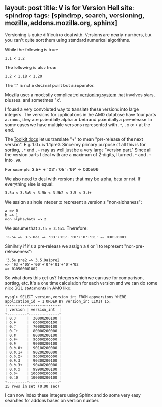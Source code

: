 layout: post
title: V is for Version Hell
site: spindrop
tags: [spindrop, search, versioning, mozilla, addons.mozilla.org, sphinx]
---
[t]: https://developer.mozilla.org/en/Toolkit_version_format

Versioning is quite difficult to deal with.  Versions are nearly-numbers, but you can't quite sort them using standard numerical algorithms.

While the following is true:

	1.1	< 1.2

The following is also true:

	1.2	< 1.18 < 1.20

The "." is not a decimal point but a separator.

Mozilla uses a modestly complicated [versioning system][t] that involves stars, plusses, and sometimes "x".

I found a very convoluted way to translate these versions into large integers.  The versions for applications in the AMO database have four parts at most, they are potentially alpha or beta and potentially a pre-release.  In some cases we have multiple versions represented with `.*`, `.x` or `+` at the end.
<!--more-->
The [Toolkit docs][t] let us translate "+" to mean "pre-release of the next version".  E.g. 1.0+ is 1.1pre0.  Since my primary purpose of all this is for sorting, `.*` and `.+` may as well just be a very large "version part."  Since all the version parts I deal with are a maximum of 2-digits, I turned `.*` and `.+` into `.99`.

For example:
	3.5+ => '03'+'05'+'99' => 030599

We also need to deal with versions that may be alpha, beta or not.  If everything else is equal:

	3.5a < 3.5a5 < 3.5b < 3.5b2 < 3.5 < 3.5+

We assign a single integer to represent a version's "non-alphaness":

	a => 0
	b => 1
	non alpha/beta => 2

We assume that `3.5a = 3.5a1`.  Therefore:

	'3.5a => 3.5.0a1 => '03'+'05'+'00'+'0'+'01' => 030500001

Similarly if it's a pre-release we assign a 0 or 1 to represent "non-pre-releaseness":

	'3.5a pre2 => 3.5.0a1pre2
	=> '03'+'05'+'00'+'0'+'01'+'0'+'02
	=> 030500001002

So what does this get us?  Integers which we can use for comparison, sorting, etc.  It's a one time calculation for each version and we can do some nice SQL statements in AMO like:

	mysql> SELECT version,version_int FROM appversions WHERE application_id = 1 ORDER BY version_int LIMIT 15;
	+---------+--------------+
	| version | version_int  |
	+---------+--------------+
	| 0.3     |  30000200100 |
	| 0.6     |  60000200100 |
	| 0.7     |  70000200100 |
	| 0.7+    |  80000200000 |
	| 0.8     |  80000200100 |
	| 0.8+    |  90000200000 |
	| 0.9     |  90000200100 |
	| 0.9.0+  |  90100200000 |
	| 0.9.1+  |  90200200000 |
	| 0.9.2+  |  90300200000 |
	| 0.9.3   |  90300200100 |
	| 0.9.3+  |  90400200000 |
	| 0.9.x   |  99900200100 |
	| 0.9+    | 100000200000 |
	| 0.10    | 100000200100 |
	+---------+--------------+
	15 rows in set (0.00 sec)

I can now index these integers using Sphinx and do some very easy searches for addons based on version number.
